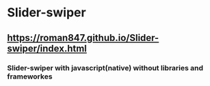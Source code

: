 # Slider-swiper

## https://roman847.github.io/Slider-swiper/index.html

### Slider-swiper with javascript(native) without libraries and frameworkes

